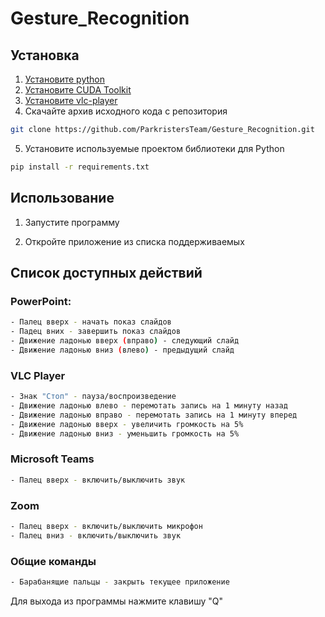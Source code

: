 # Gesture_Recognition
## Установка
1. [Установите python](https://www.python.org/downloads/)
2. [Установите CUDA Toolkit](https://developer.nvidia.com/cuda-toolkit)
3. [Установите vlc-player](https://www.videolan.org/vlc/index.ru.html)
4. Скачайте архив исходного кода с репозитория 

```bash
git clone https://github.com/ParkristersTeam/Gesture_Recognition.git
```

5. Установите используемые проектом библиотеки для Python

```bash
pip install -r requirements.txt
```

## Использование


1. Запустите программу

2. Откройте приложение из списка поддерживаемых

## Список доступных действий

### PowerPoint:
```bash
- Палец вверх - начать показ слайдов
- Падец вних - завершить показ слайдов
- Движение ладонью вверх (вправо) - следующий слайд
- Движение ладонью вниз (влево) - предыдущий слайд
```
### VLC Player
```bash
- Знак "Стоп" - пауза/воспроизведение
- Движение ладонью влево - перемотать запись на 1 минуту назад
- Движение ладонью вправо - перемотать запись на 1 минуту вперед
- Движение ладонью вверх - увеличить громкость на 5%
- Движение ладонью вниз - уменьшить громкость на 5%
```
### Microsoft Teams
```bash
- Палец вверх - включить/выключить звук
```
### Zoom
```bash
- Палец вверх - включить/выключить микрофон
- Палец вниз - включить/выключить звук
```
### Общие команды
```bash
- Барабанящие пальцы - закрыть текущее приложение
```
Для выхода из программы нажмите клавишу "Q"
